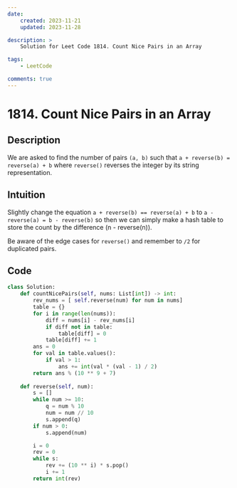 ```yaml
---
date:
    created: 2023-11-21
    updated: 2023-11-28

description: >
	Solution for Leet Code 1814. Count Nice Pairs in an Array

tags:
    - LeetCode

comments: true
---
```

# 1814. Count Nice Pairs in an Array

## Description

We are asked to find the number of pairs `(a, b)` such that `a + reverse(b) = reverse(a) + b` where `reverse()` reverses the integer by its string representation.

## Intuition

Slightly change the equation `a + reverse(b) == reverse(a) + b` to `a - reverse(a) = b - reverse(b)` so then we can simply make a hash table to store the count by the difference (n - reverse(n)).

Be aware of the edge cases for `reverse()` and remember to `/2` for duplicated pairs.

## Code

```python
class Solution:
    def countNicePairs(self, nums: List[int]) -> int:
        rev_nums = [ self.reverse(num) for num in nums]
        table = {}
        for i in range(len(nums)):
            diff = nums[i] - rev_nums[i]
            if diff not in table:
                table[diff] = 0
            table[diff] += 1
        ans = 0
        for val in table.values():
            if val > 1:
                ans += int(val * (val - 1) / 2)
        return ans % (10 ** 9 + 7)
        
    def reverse(self, num):
        s = []
        while num >= 10:
            q = num % 10
            num = num // 10
            s.append(q)
        if num > 0:
            s.append(num)

        i = 0
        rev = 0
        while s:
            rev += (10 ** i) * s.pop()
            i += 1
        return int(rev)
```